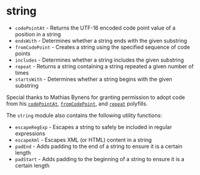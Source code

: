 # string

* `codePointAt` - Returns the UTF-16 encoded code point value of a position in a string
* `endsWith` - Determines whether a string ends with the given substring
* `fromCodePoint` - Creates a string using the specified sequence of code points
* `includes` - Determines whether a string includes the given substring
* `repeat` - Returns a string containing a string repeated a given number of times
* `startsWith` - Determines whether a string begins with the given substring

Special thanks to Mathias Bynens for granting permission to adopt code from his
[`codePointAt`](https://github.com/mathiasbynens/String.prototype.codePointAt),
[`fromCodePoint`](https://github.com/mathiasbynens/String.fromCodePoint), and
[`repeat`](https://github.com/mathiasbynens/String.prototype.repeat) polyfills.

The `string` module also contains the following utility functions:

* `escapeRegExp` - Escapes a string to safely be included in regular expressions
* `escapeXml` - Escapes XML (or HTML) content in a string
* `padEnd` - Adds padding to the end of a string to ensure it is a certain length
* `padStart` - Adds padding to the beginning of a string to ensure it is a certain length
